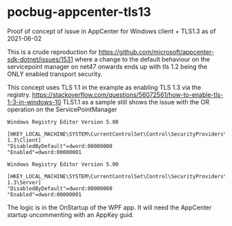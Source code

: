 # pocbug-appcenter-tls13
Proof of concept of issue in AppCenter for Windows client + TLS1.3 as of 2021-06-02

This is a crude reproduction for https://github.com/microsoft/appcenter-sdk-dotnet/issues/1531 where a change to the default behaviour on the
servicepoint manager on net47 onwards ends up with tls 1.2 being the ONLY enabled transport security.

This concept uses TLS 1.1 in the example as enabling TLS 1.3 via the registry. https://stackoverflow.com/questions/56072561/how-to-enable-tls-1-3-in-windows-10
TLS1.1 as a sample still shows the issue with the OR operation on the ServicePointManager
```
Windows Registry Editor Version 5.00

[HKEY_LOCAL_MACHINE\SYSTEM\CurrentControlSet\Control\SecurityProviders\SCHANNEL\Protocols\TLS 1.3\Client]
"DisabledByDefault"=dword:00000000 
"Enabled"=dword:00000001
```

```
Windows Registry Editor Version 5.00

[HKEY_LOCAL_MACHINE\SYSTEM\CurrentControlSet\Control\SecurityProviders\SCHANNEL\Protocols\TLS 1.3\Server]
"DisabledByDefault"=dword:00000000 
"Enabled"=dword:00000001
```

The logic is in the OnStartup of the WPF app. It will need the AppCenter startup uncommenting with an AppKey guid.

